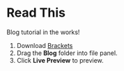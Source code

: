 # Read This

Blog tutorial in the works!

1. Download [Brackets](http://brackets.io)
2. Drag the **Blog** folder into file panel.
3. Click **Live Preview** to preview.
